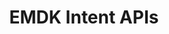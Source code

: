 ---
title: EMDK Intent APIs
description: EMDK apps can access device hardware through Android intents or native APIs.
layout: list-apis.html
product: 'EMDK for Android'
productversion: '7.3'
automenu:
  items:
    - title: EMDK APIs
      items:
        - title: Android Intent APIs
          url: ../intents
        - title: Native APIs 
          url: ../api
---